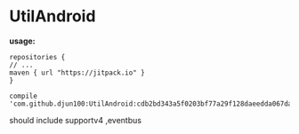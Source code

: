 # UtilAndroid
**usage:**

    repositories {
    // ...
    maven { url "https://jitpack.io" }
    }

    compile 'com.github.djun100:UtilAndroid:cdb2bd343a5f0203bf77a29f128daeedda067da5'
should include supportv4 ,eventbus